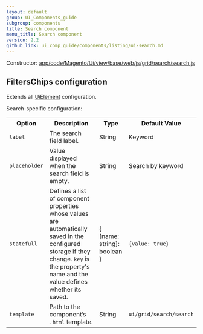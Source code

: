 ```yaml
---
layout: default
group: UI_Components_guide
subgroup: components
title: Search component
menu_title: Search component
version: 2.2
github_link: ui_comp_guide/components/listing/ui-search.md
---
```


Constructor: [app/code/Magento/Ui/view/base/web/js/grid/search/search.js]({{site.mage2200url}}app/code/Magento/Ui/view/base/web/js/grid/search/search.js)

## FiltersChips configuration

Extends all [UiElement]({{page.baseurl}}ui_comp_guide/concepts/ui_comp_uielement_concept.html) configuration.

Search-specific configuration:

<table>
  <tr>
    <th>Option</th>
    <th>Description</th>
    <th>Type</th>
    <th>Default Value</th>
  </tr>
  <tr>
    <td><code>label</code></td>
    <td>The search field label.</td>
    <td>String</td>
    <td>Keyword</td>
  </tr>
  <tr>
    <td><code>placeholder</code></td>
    <td>Value displayed when the search field is empty.</td>
    <td>String</td>
    <td>Search by keyword</td>
  </tr>
  <tr>
    <td><code>statefull</code></td>
    <td>Defines a list of component properties whose values are automatically saved in the configured storage if they change. <code>key</code> is the property's name and the value defines whether its saved.</td>
    <td>{<br>[name: string]: boolean<br>}</td>
    <td><code>{value: true}</code></td>
  </tr>
  <tr>
    <td><code>template</code></td>
    <td>Path to the component’s <code>.html</code> template.</td>
    <td>String</td>
    <td><code>ui/grid/search/search</code></td>
  </tr>
</table>
